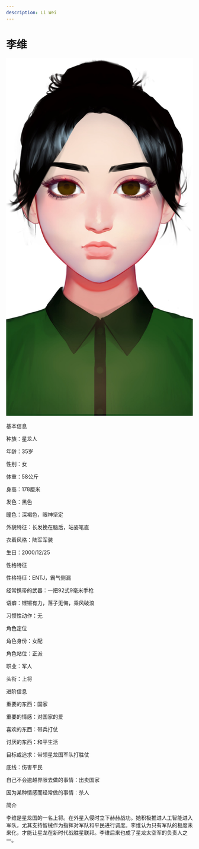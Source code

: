 ```yaml
---
description: Li Wei
---
```


# 李维

![李维](../../.gitbook/assets/李维.jpg)

基本信息



种族：星龙人

年龄：35岁

性别：女

体重：58公斤

身高：178厘米

发色：黑色

瞳色：深褐色，眼神坚定

外貌特征：长发挽在脑后，站姿笔直

衣着风格：陆军军装

生日：2000/12/25


性格特征



性格特征：ENTJ，霸气侧漏

经常携带的武器：一把92式9毫米手枪

语癖：铿锵有力，落子无悔，乘风破浪

习惯性动作：无


角色定位



角色身份：女配

角色站位：正派

职业：军人

头衔：上将


进阶信息



重要的东西：国家

重要的情感：对国家的爱

喜欢的东西：带兵打仗

讨厌的东西：和平生活

目标或追求：带领星龙国军队打胜仗

底线：伤害平民

自己不会逾越界限去做的事情：出卖国家

因为某种情感而经常做的事情：杀人


简介



李维是星龙国的一名上将。在外星入侵时立下赫赫战功。她积极推进人工智能进入军队，尤其支持智械作为指挥对军队和平民进行调度。李维认为只有军队的极度未来化，才能让星龙在新时代战胜星联邦。李维后来也成了星龙太空军的负责人之一。
